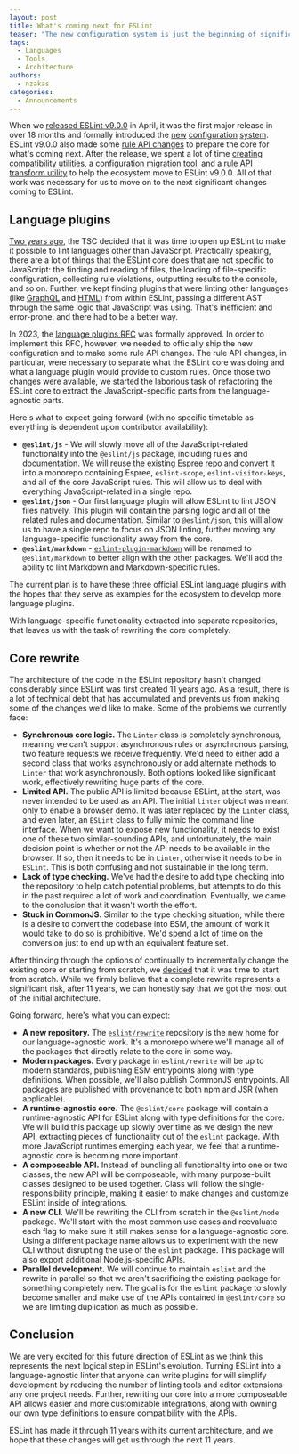 ```yaml
---
layout: post
title: What's coming next for ESLint
teaser: "The new configuration system is just the beginning of significant changes coming to ESLint."
tags:
  - Languages
  - Tools
  - Architecture
authors:
  - nzakas
categories:
  - Announcements
---
```


When we [released ESLint v9.0.0](https://eslint.org/blog/2024/04/eslint-v9.0.0-released/) in April, it was the first major release in over 18 months and formally introduced the [new](https://eslint.org/blog/2022/08/new-config-system-part-1/) [configuration](https://eslint.org/blog/2022/08/new-config-system-part-2/) [system](https://eslint.org/blog/2022/08/new-config-system-part-3/). ESLint v9.0.0 also made some [rule API changes](https://eslint.org/blog/2023/09/preparing-custom-rules-eslint-v9/) to prepare the core for what's coming next. After the release, we spent a lot of time [creating compatibility utilities](https://eslint.org/blog/2024/05/eslint-compatibility-utilities/), a [configuration migration tool](https://eslint.org/blog/2024/05/eslint-configuration-migrator/), and a [rule API transform utility](https://github.com/eslint/eslint-transforms) to help the ecosystem move to ESLint v9.0.0. All of that work was necessary for us to move on to the next significant changes coming to ESLint.

## Language plugins

[Two years ago](https://github.com/eslint/eslint/issues/15562), the TSC decided that it was time to open up ESLint to make it possible to lint languages other than JavaScript. Practically speaking, there are a lot of things that the ESLint core does that are not specific to JavaScript: the finding and reading of files, the loading of file-specific configuration, collecting rule violations, outputting results to the console, and so on. Further, we kept finding plugins that were linting other languages (like [GraphQL](https://the-guild.dev/graphql/eslint/docs) and [HTML](https://html-eslint.org/)) from within ESLint, passing a different AST through the same logic that JavaScript was using. That's inefficient and error-prone, and there had to be a better way.

In 2023, the [language plugins RFC](https://github.com/eslint/rfcs/blob/main/designs/2022-languages/README.md) was formally approved. In order to implement this RFC, however, we needed to officially ship the new configuration and to make some rule API changes. The rule API changes, in particular, were necessary to separate what the ESLint core was doing and what a language plugin would provide to custom rules. Once those two changes were available, we started the laborious task of refactoring the ESLint core to extract the JavaScript-specific parts from the language-agnostic parts.

Here's what to expect going forward (with no specific timetable as everything is dependent upon contributor availability):

* **`@eslint/js`** - We will slowly move all of the JavaScript-related functionality into the `@eslint/js` package, including rules and documentation. We will reuse the existing [Espree repo](https://github.com/eslint/espree/issues/609) and convert it into a monorepo containing Espree, `eslint-scope`, `eslint-visitor-keys`, and all of the core JavaScript rules. This will allow us to deal with everything JavaScript-related in a single repo.
* **`@eslint/json`** - Our first language plugin will allow ESLint to lint JSON files natively. This plugin will contain the parsing logic and all of the related rules and documentation. Similar to `@eslint/json`, this will allow us to have a single repo to focus on JSON linting, further moving any language-specific functionality away from the core.
* **`@eslint/markdown`** - [`eslint-plugin-markdown`](https://github.com/eslint/eslint-plugin-markdown) will be renamed to `@eslint/markdown` to better align with the other packages. We'll add the ability to lint Markdown and Markdown-specific rules.

The current plan is to have these three official ESLint language plugins with the hopes that they serve as examples for the ecosystem to develop more language plugins.

With language-specific functionality extracted into separate repositories, that leaves us with the task of rewriting the core completely.

## Core rewrite

The architecture of the code in the ESLint repository hasn't changed considerably since ESLint was first created 11 years ago. As a result, there is a lot of technical debt that has accumulated and prevents us from making some of the changes we'd like to make. Some of the problems we currently face:

* **Synchronous core logic.** The `Linter` class is completely synchronous, meaning we can't support asynchronous rules or asynchronous parsing, two feature requests we receive frequently. We'd need to either add a second class that works asynchronously or add alternate methods to `Linter` that work asynchronously. Both options looked like significant work, effectively rewriting huge parts of the core.
* **Limited API.** The public API is limited because ESLint, at the start, was never intended to be used as an API. The initial `linter` object was meant only to enable a browser demo. It was later replaced by the `Linter` class, and even later, an `ESLint` class to fully mimic the command line interface. When we want to expose new functionality, it needs to exist one of these two similar-sounding APIs, and unfortunately, the main decision point is whether or not the API needs to be available in the browser. If so, then it needs to be in `Linter`, otherwise it needs to be in `ESLint`. This is both confusing and not sustainable in the long term.
* **Lack of type checking.** We've had the desire to add type checking into the repository to help catch potential problems, but attempts to do this in the past required a lot of work and coordination. Eventually, we came to the conclusion that it wasn't worth the effort.
* **Stuck in CommonJS.** Similar to the type checking situation, while there is a desire to convert the codebase into ESM, the amount of work it would take to do so is prohibitive. We'd spend a lot of time on the conversion just to end up with an equivalent feature set.

After thinking through the options of continually to incrementally change the existing core or starting from scratch, we [decided](https://github.com/eslint/rewrite/blob/main/decisions/001-rewrite-core.md) that it was time to start from scratch. While we firmly believe that a complete rewrite represents a significant risk, after 11 years, we can honestly say that we got the most out of the initial architecture.

Going forward, here's what you can expect:

* **A new repository.** The [`eslint/rewrite`](https://github.com/eslint/rewrite) repository is the new home for our language-agnostic work. It's a monorepo where we'll manage all of the packages that directly relate to the core in some way.
* **Modern packages.** Every package in `eslint/rewrite` will be up to modern standards, publishing ESM entrypoints along with type definitions. When possible, we'll also publish CommonJS entrypoints. All packages are published with provenance to both npm and JSR (when applicable).
* **A runtime-agnostic core.** The `@eslint/core` package will contain a runtime-agnostic API for ESLint along with type definitions for the core. We will build this package up slowly over time as we design the new API, extracting pieces of functionality out of the `eslint` package. With more JavaScript runtimes emerging each year, we feel that a runtime-agnostic core is becoming more important.
* **A composeable API.** Instead of bundling all functionality into one or two classes, the new API will be composeable, with many purpose-built classes designed to be used together. Class will follow the single-responsibility principle, making it easier to make changes and customize ESLint inside of integrations.
* **A new CLI.** We'll be rewriting the CLI from scratch in the `@eslint/node` package. We'll start with the most common use cases and reevaluate each flag to make sure it still makes sense for a language-agnostic core. Using a different package name allows us to experiment with the new CLI without disrupting the use of the `eslint` package. This package will also export additional Node.js-specific APIs.
* **Parallel development.** We will continue to maintain `eslint` and the rewrite in parallel so that we aren't sacrificing the existing package for something completely new. The goal is for the `eslint` package to slowly become smaller and make use of the APIs contained in `@eslint/core` so we are limiting duplication as much as possible.

## Conclusion

We are very excited for this future direction of ESLint as we think this represents the next logical step in ESLint's evolution. Turning ESLint into a language-agnostic linter that anyone can write plugins for will simplify development by reducing the number of linting tools and editor extensions any one project needs. Further, rewriting our core into a more composeable API allows easier and more customizable integrations, along with owning our own type definitions to ensure compatibility with the APIs.

ESLint has made it through 11 years with its current architecture, and we hope that these changes will get us through the next 11 years.

